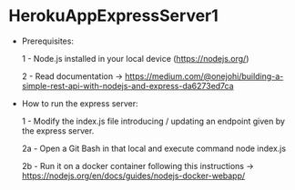# HerokuAppExpressServer1
- Prerequisites:
 
  1 - Node.js installed in your local device (https://nodejs.org/)
	
  2 - Read documentation -> https://medium.com/@onejohi/building-a-simple-rest-api-with-nodejs-and-express-da6273ed7ca
	
- How to run the express server:

  1 - Modify the index.js file introducing / updating an endpoint given by the express server.
	
  2a - Open a Git Bash in that local and execute command node index.js
	
	2b - Run it on a docker container following this instructions -> https://nodejs.org/en/docs/guides/nodejs-docker-webapp/
